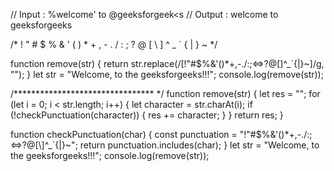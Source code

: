 // Input : %welcome' to @geeksforgeek<s
// Output : welcome to geeksforgeeks

/*      ! " # $ % & ' ( ) * + , - . / : ; ? @ [ \ ] ^ _ ` { | } ~   */

function remove(str) {
  return str.replace(/[!"#$%&'()*+,-./:;<=>?@[\]^_`{|}~]/g, "");
}
let str = "Welcome, to the geeksforgeeks!!!";
console.log(remove(str));

/******************************** */
function remove(str) {
  let res = "";
  for (let i = 0; i < str.length; i++) {
    let character = str.charAt(i);
    if (!checkPunctuation(character)) {
      res += character;
    }
  }
  return res;
}

function checkPunctuation(char) {
  const punctuation = "!\"#$%&'()*+,-./:;<=>?@[\\]^_`{|}~";
  return punctuation.includes(char);
}
let str = "Welcome, to the geeksforgeeks!!!";
console.log(remove(str));

